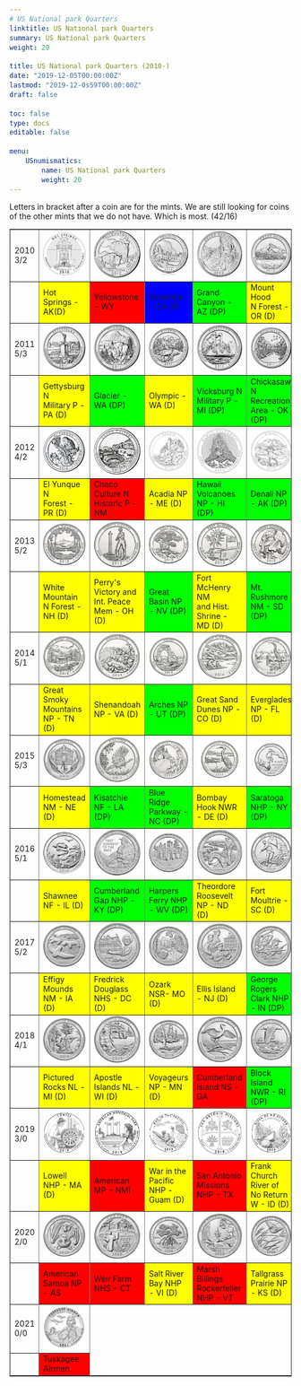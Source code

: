 ```yaml
---
# US National park Quarters
linktitle: US National park Quarters
summary: US National park Quarters
weight: 20

title: US National park Quarters (2010-)
date: "2019-12-05T00:00:00Z"
lastmod: "2019-12-0s59T00:00:00Z"
draft: false

toc: false
type: docs
editable: false

menu:
    USnumismatics:
        name: US National park Quarters
        weight: 20
---
```



Letters in bracket after a coin are for the mints. We are still looking for
coins of the other mints that we do not have. Which is most. (42/16)

 
<TABLE Border=1>
<TR>
<TD>2010<BR>3/2</TD>
<TD><IMG WIDTH=100 SRC=../USimages/HotSpringsNP2010.jpg></TD>
<TD><IMG WIDTH=100 SRC=../USimages/YellowstoneNP2010.jpg></TD>
<TD><IMG WIDTH=100 SRC=../USimages/YosemiteNP2010.jpg></TD>
<TD><IMG WIDTH=100 SRC=../USimages/GrandCanyonNP2010.jpg></TD>
<TD><IMG WIDTH=100 SRC=../USimages/MountHoodNP2010.jpg></TD>
</TR>
<TR>
<TD></TD>
<TD BGCOLOR="#FFFF00">
Hot Springs - AK(D)</TD>
<TD BGCOLOR="#FF0000">
Yellowstone - WY</TD>
<TD BGCOLOR="#0000FF">
Yosemite - CA (P)</TD>
<TD BGCOLOR="#00FF00">
Grand Canyon - AZ (DP)</TD>
<TD BGCOLOR="#FFFF00">
Mount Hood <BR>N Forest - OR (D)</TD>
</TR>
<TR>
<TD>2011<BR>5/3</TD>
<TD><IMG WIDTH=100 SRC=../USimages/GettysburgNP2011.jpg></TD>
<TD><IMG WIDTH=100 SRC=../USimages/GlacierNP2011.jpg></TD>
<TD><IMG WIDTH=100 SRC=../USimages/OlympicNP2011.jpg></TD>
<TD><IMG WIDTH=100 SRC=../USimages/VicksburgNP2011.jpg></TD>
<TD><IMG WIDTH=100 SRC=../USimages/ChickasawNP2011.jpg></TD>
</TR>
<TR>
<TD></TD>
<TD BGCOLOR="#FFFF00">
Gettysburg N <BR>Military P - PA (D)</TD>
<TD BGCOLOR="#00FF00">
Glacier - WA (DP)</TD>
<TD BGCOLOR="#FFFF00">
Olympic - WA (D)</TD>
<TD BGCOLOR="#00FF00">
Vicksburg N <BR>Military P - MI (DP)</TD>
<TD BGCOLOR="#00FF00">
Chickasaw N <BR>Recreation Area - OK (DP)</TD>
</TR>
<TR>
<TD>2012<BR>4/2</TD>
<TD><IMG WIDTH=100 SRC=../USimages/ElYunqueNF2012.jpg></TD>
<TD><IMG WIDTH=100 SRC=../USimages/ChacoCultureNHP2012.jpg></TD>
<TD><IMG WIDTH=100 SRC=../USimages/AcadiaNP2012.jpg></TD>
<TD><IMG WIDTH=100 SRC=../USimages/HawaiiVolcanoesNP2012.jpg></TD>
<TD><IMG WIDTH=100 SRC=../USimages/DenaliNP2012.jpg></TD>
</TR>
<TR>
<TD></TD>
<TD BGCOLOR="#FFFF00">
El Yunque N <BR>Forest - PR (D)</TD>
<TD BGCOLOR="#FF0000">
Chaco Culture N<BR> Historic P - NM</TD>
<TD BGCOLOR="#FFFF00">
Acadia NP - ME (D)</TD>
<TD BGCOLOR="#00FF00">
Hawaii Volcanoes NP - HI (DP)</TD>
<TD BGCOLOR="#00FF00">
Denali NP - AK (DP)</TD>
</TR>
<TR>
<TD>2013<BR>5/2</TD>
<TD><IMG WIDTH=100 SRC=../USimages/WhiteMntnNF2013.jpg></TD>
<TD><IMG WIDTH=100 SRC=../USimages/PerryVictoryIPM2013.jpg></TD>
<TD><IMG WIDTH=100 SRC=../USimages/GreatBasinNP2013.jpg></TD>
<TD><IMG WIDTH=100 SRC=../USimages/FortMcHenryMD2013.jpg></TD>
<TD><IMG WIDTH=100 SRC=../USimages/MtRushmoreNM2013.jpg></TD>
</TR>
<TR>
<TD></TD>
<TD BGCOLOR="#FFFF00">
White Mountain<BR>N Forest - NH (D)</TD>
<TD BGCOLOR="#FFFF00">
Perry's Victory and<BR> Int. Peace Mem - OH (D)</TD>
<TD BGCOLOR="#00FF00">
Great Basin NP - NV (DP)</TD>
<TD BGCOLOR="#FFFF00">
Fort McHenry NM<BR>and Hist. Shrine - MD (D)</TD>
<TD BGCOLOR="#00FF00">
Mt. Rushmore NM - SD (DP)</TD>
</TR>
<TR>
<TD>2014<BR>5/1</TD>
<TD><IMG WIDTH=100 SRC=../USimages/GreatSmokyMountainsNP2014.jpg></TD>
<TD><IMG WIDTH=100 SRC=../USimages/ShenandoahNP2014.jpg></TD>
<TD><IMG WIDTH=100 SRC=../USimages/ArchesNP2014.jpg></TD>
<TD><IMG WIDTH=100 SRC=../USimages/GreatSandDunesNP2014.jpg></TD>
<TD><IMG WIDTH=100 SRC=../USimages/EvergladesNP2014.jpg></TD>
</TR>
<TR>
<TD></TD>
<TD BGCOLOR="#FFFF00">
Great Smoky Mountains NP - TN (D)</TD>
<TD BGCOLOR="#FFFF00">
Shenandoah NP - VA (D)</TD>
<TD BGCOLOR="#00FF00">
Arches NP - UT (DP)</TD>
<TD BGCOLOR="#FFFF00">
Great Sand Dunes NP - CO (D)</TD>
<TD BGCOLOR="#FFFF00">
Everglades NP - FL (D)</TD>
</TR>
<TR>
<TD>2015<BR>5/3</TD>
<TD><IMG WIDTH=100 SRC=../USimages/HomesteadNM2015.jpg></TD>
<TD><IMG WIDTH=100 SRC=../USimages/KisatchieNF2015.jpg></TD>
<TD><IMG WIDTH=100 SRC=../USimages/BlueRidgeParkway2015.jpg></TD>
<TD><IMG WIDTH=100 SRC=../USimages/BombayHookNWR2015.jpg></TD>
<TD><IMG WIDTH=100 SRC=../USimages/SaratogaNHP2015.jpg></TD>
</TR>
<TR>
<TD></TD>
<TD BGCOLOR="#FFFF00">
Homestead NM - NE (D)</TD>
<TD BGCOLOR="#00FF00">
Kisatchie NF - LA (DP)</TD>
<TD BGCOLOR="#00FF00">
Blue Ridge Parkway - NC (DP)</TD>
<TD BGCOLOR="#FFFF00">
Bombay Hook NWR - DE (D)</TD>
<TD BGCOLOR="#00FF00">
Saratoga NHP - NY (DP)</TD>
</TR>

<TR>
<TD>2016<BR>5/1</TD>
<TD><IMG WIDTH=100 SRC=../USimages/2016Shawnee_Illinois.jpg></TD>
<TD><IMG WIDTH=100 SRC=../USimages/2016CumberlandGap_Kentuky.jpg></TD>
<TD><IMG WIDTH=100 SRC=../USimages/2016HarpersFerry_WVirginia.jpg></TD>
<TD><IMG WIDTH=100 SRC=../USimages/2016TheodoreRoosevelt_NDakota.jpg></TD>
<TD><IMG WIDTH=100 SRC=../USimages/2016FortMoultrie_SCarolina.jpg></TD>
</TR>
<TR>
<TD></TD>
<TD BGCOLOR="#FFFF00">
Shawnee NF - IL (D)</TD>
<TD BGCOLOR="#00FF00">
Cumberland Gap NHP - KY (DP)</TD>
<TD BGCOLOR="#00FF00">
Harpers Ferry NHP - WV (DP)</TD>
<TD BGCOLOR="#FFFF00">
Theordore Roosevelt NP - ND (D) </TD>
<TD BGCOLOR="#FFFF00">
Fort Moultrie - SC (D)</TD>
</TR>

<TR>
<TD>2017<BR>5/2</TD>
<TD><IMG WIDTH=100 SRC=../USimages/effigy-mounds-iowa-2017.jpg></TD>
<TD><IMG WIDTH=100 SRC=../USimages/frederick-douglass-dc-2017.jpg></TD>
<TD><IMG WIDTH=100 SRC=../USimages/ozark-riverways-missouri-2017.jpg></TD>
<TD><IMG WIDTH=100 SRC=../USimages/ellis-island-new-jersey-2017.jpg></TD>
<TD><IMG WIDTH=100 SRC=../USimages/george-rogers-clark-indiana-2017.jpg></TD>
</TR>
<TR>
<TD></TD>
<TD BGCOLOR="#FFFF00">
Effigy Mounds NM - IA  (D)</TD>
<TD BGCOLOR="#FFFF00">
Fredrick Douglass NHS - DC  (D)</TD>
<TD BGCOLOR="#FFFF00">
Ozark NSR- MO  (D)</TD>
<TD BGCOLOR="#FFFF00">
Ellis Island - NJ  (D)</TD>
<TD BGCOLOR="#00FF00">
George Rogers Clark NHP - IN (DP)</TD>
</TR>

<TR>
<TD>2018<BR>4/1</TD>
<TD><IMG WIDTH=100 SRC=../USimages/pictured-rocks-michigan-2018.jpg></TD>
<TD><IMG WIDTH=100 SRC=../USimages/apostle-islands-wisconsin-2018.jpg></TD>
<TD><IMG WIDTH=100 SRC=../USimages/voyageurs-minnesota-2018.jpg></TD>
<TD><IMG WIDTH=100 SRC=../USimages/cumberland-island-georgia-2018.jpg></TD>
<TD><IMG WIDTH=100 SRC=../USimages/block-island-rhode-island-2018.jpg></TD>
</TR>
<TR>
<TD></TD>
<TD BGCOLOR="#FFFF00">
Pictured Rocks NL - MI (D)</TD>
<TD BGCOLOR="#FFFF00">
Apostle Islands NL - WI (D)</TD>
<TD BGCOLOR="#FFFF00">
Voyageurs NP - MN (D)</TD>
<TD BGCOLOR="#FF0000">
Cumberland Island NS - GA</TD>
<TD BGCOLOR="#00FF00">
Block Island NWR - RI (DP)</TD>
</TR>

<TR>
<TD>2019<BR>3/0</TD>
<TD><IMG WIDTH=100 SRC=../USimages/lowell-NHP-2019.jpg></TD>
<TD><IMG WIDTH=100 SRC=../USimages/american-memorial-park-2019.jpg></TD>
<TD><IMG WIDTH=100 SRC=../USimages/war-in-the-pacific-2019.jpg></TD>
<TD><IMG WIDTH=100 SRC=../USimages/san-antonio-missions-2019.jpg></TD>
<TD><IMG WIDTH=100 SRC=../USimages/frank-church-river-of-no-return-wilderness-2019.jpg></TD>
</TR>
<TR>
<TD></TD>
<TD BGCOLOR="#FFFF00">
Lowell NHP - MA (D)</TD>
<TD BGCOLOR="#FF0000">
American MP - NMI</TD>
<TD BGCOLOR="#FFFF00">
War in the Pacific NHP - Guam (D)</TD>
<TD BGCOLOR="#FF0000">
San Antonio Missions NHP - TX</TD>
<TD BGCOLOR="#FFFF00">
Frank Church River of No Return W - ID (D)</TD>
</TR>
<TR>
    <TD>2020<BR>2/0</TD>
    <TD><IMG WIDTH=100 SRC=../USimages/2020NPAmericanSamoa.jpeg></TD>
    <TD><IMG WIDTH=100 SRC=../USimages/2020NHSWeirFarm.jpeg></TD>
    <TD><IMG WIDTH=100 SRC=../USimages/2020NHSSaltRiverBay.jpeg></TD>
    <TD><IMG WIDTH=100 SRC=../USimages/2020NHSMarshBillingsRockefeller.jpeg></TD>
    <TD><IMG WIDTH=100 SRC=../USimages/2020NPreserveTallgrassPrairie.jpeg></TD>
    </TR>
    <TR>
    <TD></TD>
    <TD BGCOLOR="#FF0000">
    American Samoa NP - AS</TD>
    <TD BGCOLOR="#FF0000">
    Weir Farm NHS - CT</TD>
    <TD BGCOLOR="#FFFF00">
    Salt River Bay NHP - VI (D)</TD>
    <TD BGCOLOR="#FF0000">
    Marsh Billings Rockerfeller NHP - VT</TD>
    <TD BGCOLOR="#FFFF00">
    Tallgrass Prairie NP - KS (D)</TD>
    </TR>

<TR>
    <TD>2021<BR>0/0</TD>
     <TD><IMG WIDTH=100 SRC=../USimages/2021TuskageeAirmen.jpeg></TD>
</TR>
<TR>
    <TD></TD>
    <TD BGCOLOR="#FF0000">
    Tuskagee Airmen</TD>
</TR>

</TABLE>

